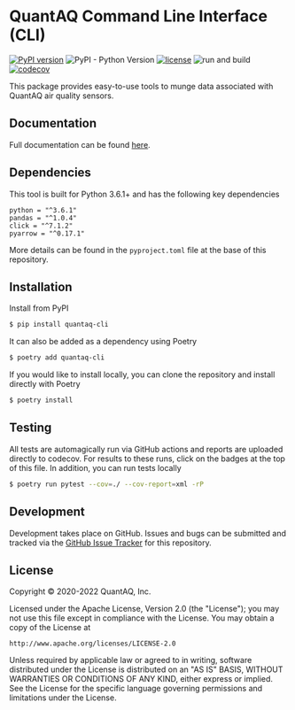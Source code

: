 # QuantAQ Command Line Interface (CLI)

[![PyPI version](https://badge.fury.io/py/quantaq-cli.svg)](https://badge.fury.io/py/quantaq-cli)
![PyPI - Python Version](https://img.shields.io/pypi/pyversions/quantaq-cli)
[![license](https://img.shields.io/badge/License-Apache_2.0-blue.svg)](https://github.com/quant-aq/cli/blob/master/LICENSE)
![run and build](https://github.com/quant-aq/cli/workflows/run%20and%20build/badge.svg?branch=master)
[![codecov](https://codecov.io/gh/quant-aq/cli/branch/master/graph/badge.svg)](https://codecov.io/gh/quant-aq/cli)

This package provides easy-to-use tools to munge data associated with QuantAQ air quality sensors. 

## Documentation

Full documentation can be found [here](https://quant-aq.github.io/cli/).

## Dependencies

This tool is built for Python 3.6.1+ and has the following key dependencies

```
python = "^3.6.1"
pandas = "^1.0.4"
click = "^7.1.2"
pyarrow = "^0.17.1"
```

More details can be found in the `pyproject.toml` file at the base of this repository.

## Installation

Install from PyPI

```sh
$ pip install quantaq-cli
```

It can also be added as a dependency using Poetry

```sh
$ poetry add quantaq-cli
```


If you would like to install locally, you can clone the repository and install directly with Poetry

```sh
$ poetry install
```

## Testing

All tests are automagically run via GitHub actions and reports are uploaded directly to codecov. For results to these runs, click on the badges at the top of this file. In addition, you can run tests locally


```sh
$ poetry run pytest --cov=./ --cov-report=xml -rP
```

## Development

Development takes place on GitHub. Issues and bugs can be submitted and tracked via the [GitHub Issue Tracker](https://github.com/quant-aq/cli/issues) for this repository.


## License

Copyright &copy; 2020-2022 QuantAQ, Inc.

Licensed under the Apache License, Version 2.0 (the "License"); you may not use this file except in compliance with the License. You may obtain a copy of the License at

```
http://www.apache.org/licenses/LICENSE-2.0
```

Unless required by applicable law or agreed to in writing, software distributed under the License is distributed on an "AS IS" BASIS, WITHOUT WARRANTIES OR CONDITIONS OF ANY KIND, either express or implied. See the License for the specific language governing permissions and limitations under the License.

